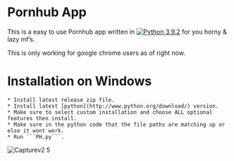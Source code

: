 # Pornhub App

This is a easy to use Pornhub app written in [![Python 3.9.2](https://img.shields.io/badge/Python-3.9.2-green.svg)](http://www.python.org/download/) for you horny & lazy mf’s.

This is only working for google chrome users as of right now.

# Installation on Windows
```
* Install latest release zip file.
* Install latest [python](http://www.python.org/download/) version.
* Make sure to select custom installation and choose ALL optional features then install.
* Make sure in the python code that the file paths are matching up or else it wont work.
* Run ```PH.py```.
```

![Capturev2 5](https://user-images.githubusercontent.com/53458032/112593530-8a377800-8dff-11eb-9778-fe274bbced37.PNG)
